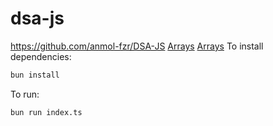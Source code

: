 # dsa-js

https://github.com/anmol-fzr/DSA-JS
[Arrays](https://github.com/anmol-fzr/DSA-JS/src/array/notes/array.md)
[Arrays](/src/array/notes/array.md)
To install dependencies:

```bash
bun install
```

To run:

```bash
bun run index.ts
```
